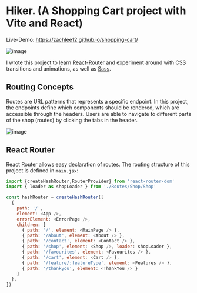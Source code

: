 # Hiker. (A Shopping Cart project with Vite and React)

Live-Demo: https://zachlee12.github.io/shopping-cart/

![image](https://user-images.githubusercontent.com/117311591/233114149-ca86880b-1003-41d8-9dae-8f2d58ddca4d.png)

I wrote this project to learn [React-Router](https://reactrouter.com/en/main) and experiment around with CSS transitions and animations, as well as [Sass](https://sass-lang.com/). 

## Routing Concepts 
Routes are URL patterns that represents a specific endpoint. In this project, the endpoints define which components should be rendered, which are accessible through the headers. Users are able to navigate to different parts of the shop (routes) by clicking the tabs in the header. 


![image](https://user-images.githubusercontent.com/117311591/233122426-72db327e-18b6-41d4-a309-fb472c13ec85.png)


## React Router
React Router allows easy declaration of routes. The routing structure of this project is defined in `main.jsx`: 

```javascript
import {createHashRouter,RouterProvider} from 'react-router-dom'
import { loader as shopLoader } from './Routes/Shop/Shop'

const hashRouter = createHashRouter([
  {
    path: '/',
    element: <App />,
    errorElement: <ErrorPage />,
    children: [
      { path: '/', element: <MainPage /> },
      { path: '/about', element: <About /> },
      { path: '/contact', element: <Contact /> },
      { path: '/shop', element: <Shop />, loader: shopLoader },
      { path: '/favourites', element: <Favourites /> },
      { path: '/cart', element: <Cart /> },
      { path: '/feature/:featureType', element: <Features /> },
      { path: '/thankyou', element: <ThankYou /> }
    ]
  },
])
```




